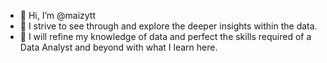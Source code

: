 - 👋 Hi, I’m @maizytt
- 👀 I strive to see through and explore the deeper insights within the data.
- 🌱 I will refine my knowledge of data and perfect the skills required of a Data Analyst and beyond with what I learn here.

<!---
maizytt/maizytt is a ✨ special ✨ repository because its `README.md` (this file) appears on your GitHub profile.
You can click the Preview link to take a look at your changes.
--->
